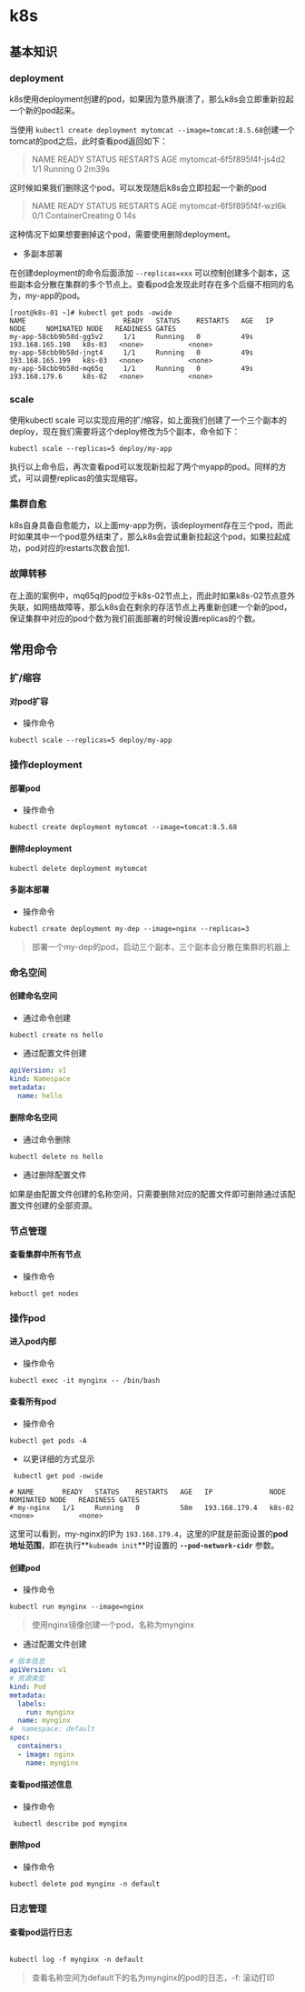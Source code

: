 # k8s

## 基本知识

### deployment

k8s使用deployment创建的pod，如果因为意外崩溃了，那么k8s会立即重新拉起一个新的pod起来。

当使用 `kubectl create deployment mytomcat --image=tomcat:8.5.68`创建一个tomcat的pod之后，此时查看pod返回如下：

> NAME                        		READY   	STATUS    RESTARTS   	AGE
> mytomcat-6f5f895f4f-js4d2    1/1     	Running   0          		2m39s

这时候如果我们删除这个pod，可以发现随后k8s会立即拉起一个新的pod

> NAME                        		READY   	STATUS            	  RESTARTS     AGE
> mytomcat-6f5f895f4f-wzl6k   0/1    	 ContainerCreating     0          		14s


这种情况下如果想要删掉这个pod，需要使用删除deployment。


- 多副本部署

在创建deployment的命令后面添加 `--replicas=xxx` 可以控制创建多个副本，这些副本会分散在集群的多个节点上。查看pod会发现此时存在多个后缀不相同的名为，my-app的pod。

```
[root@k8s-01 ~]# kubectl get pods -owide
NAME                        READY   STATUS    RESTARTS   AGE   IP                NODE     NOMINATED NODE   READINESS GATES
my-app-58cbb9b58d-gg5v2     1/1     Running   0          49s   193.168.165.198   k8s-03   <none>           <none>
my-app-58cbb9b58d-jngt4     1/1     Running   0          49s   193.168.165.199   k8s-03   <none>           <none>
my-app-58cbb9b58d-mq65q     1/1     Running   0          49s   193.168.179.6     k8s-02   <none>           <none>
```

### scale

使用kubectl scale 可以实现应用的扩/缩容，如上面我们创建了一个三个副本的deploy，现在我们需要将这个deploy修改为5个副本，命令如下：

```
kubectl scale --replicas=5 deploy/my-app
```

执行以上命令后，再次查看pod可以发现新拉起了两个myapp的pod。同样的方式，可以调整replicas的值实现缩容。


### 集群自愈

k8s自身具备自愈能力，以上面my-app为例，该deployment存在三个pod，而此时如果其中一个pod意外结束了，那么k8s会尝试重新拉起这个pod，如果拉起成功，pod对应的restarts次数会加1.

### 故障转移

在上面的案例中，mq65q的pod位于k8s-02节点上，而此时如果k8s-02节点意外失联，如网络故障等，那么k8s会在剩余的存活节点上再重新创建一个新的pod，保证集群中对应的pod个数为我们前面部署的时候设置replicas的个数。



## 常用命令

### 扩/缩容

#### 对pod扩容

- 操作命令

```
kubectl scale --replicas=5 deploy/my-app
```


### 操作deployment

#### 部署pod

- 操作命令

```
kubectl create deployment mytomcat --image=tomcat:8.5.68
```

#### 删除deployment

```
kubectl delete deployment mytomcat 
```


#### 多副本部署

- 操作命令

```
kubectl create deployment my-dep --image=nginx --replicas=3
```

>  部署一个my-dep的pod，启动三个副本，三个副本会分散在集群的机器上


### 命名空间

#### 创建命名空间

- 通过命令创建

```
kubectl create ns hello
```

- 通过配置文件创建

```yaml
apiVersion: v1
kind: Namespace
metadata:
  name: hello
```



#### 删除命名空间

- 通过命令删除

```
kubectl delete ns hello
```

- 通过删除配置文件

如果是由配置文件创建的名称空间，只需要删除对应的配置文件即可删除通过该配置文件创建的全部资源。


### 节点管理

#### 查看集群中所有节点

- 操作命令

```
kebuctl get nodes
```


### 操作pod

#### 进入pod内部

- 操作命令

```
kubectl exec -it mynginx -- /bin/bash
```



#### 查看所有pod

- 操作命令

```
kubectl get pods -A
```

- 以更详细的方式显示

```
 kubectl get pod -owide

# NAME       READY   STATUS    RESTARTS   AGE   IP              NODE     NOMINATED NODE   READINESS GATES
# my-nginx   1/1     Running   0          58m   193.168.179.4   k8s-02   <none>           <none>
```

这里可以看到，my-nginx的IP为 `193.168.179.4`，这里的IP就是前面设置的**pod地址范围**，即在执行**`kubeadm init`**时设置的 **`--pod-network-cidr`** 参数。

#### 创建pod

- 操作命令

```
kubectl run mynginx --image=nginx
```

> 使用nginx镜像创建一个pod，名称为mynginx

- 通过配置文件创建

```yaml
# 版本信息
apiVersion: v1
# 资源类型
kind: Pod
metadata:
  labels:
    run: mynginx
  name: mynginx
#  namespace: default
spec:
  containers:
  - image: nginx
    name: mynginx
```


#### 查看pod描述信息

- 操作命令

```
 kubectl describe pod mynginx
```

#### 删除pod

- 操作命令

```
kubectl delete pod mynginx -n default 
```





### 日志管理

#### 查看pod运行日志

```

kubectl log -f mynginx -n default
```

>  查看名称空间为default下的名为mynginx的pod的日志，-f: 滚动打印
